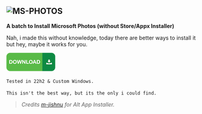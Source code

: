 ![MS-PHOTOS](https://github.com/gzmatte/ms-photos/assets/117684932/49cbdfb9-2d29-42ce-84c3-040ec9c613a5)
-------
**A batch to Install Microsoft Photos (without Store/Appx Installer)**

Nah, i made this without knowledge, today there are better ways to install it but hey, maybe it works for you.

[<img src="https://github.com/gzmatte/trash/blob/main/48wx.png">](https://github.com/gzmatte/ms-photos/releases/download/1/ms-photos.bat)

`Tested in 22h2 & Custom Windows.`

`This isn't the best way, but its the only i could find.`

> _Credits [m-jishnu](https://github.com/m-jishnu/alt-app-installer) for Alt App Installer._
